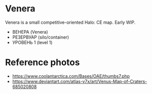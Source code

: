 # Venera
Venera is a small competitive-oriented Halo: CE map. Early WIP.

* ВЕНЕ́РА (Venera)
* РЕЗЕРВУАР (silo/container)
* УРОВЕНЬ 1 (level 1)

# Reference photos
* https://www.coolantarctica.com/Bases/OAE/thumbs7.php
* https://www.deviantart.com/atlas-v7x/art/Venus-Map-of-Craters-685020808
